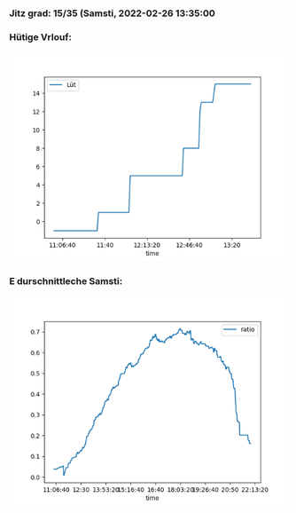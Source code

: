 ### Jitz grad: 15/35 (Samsti, 2022-02-26 13:35:00

### Hütige Vrlouf:
![Graph](Today.png)

### E durschnittleche Samsti:
![Graph](Samsti.png)
